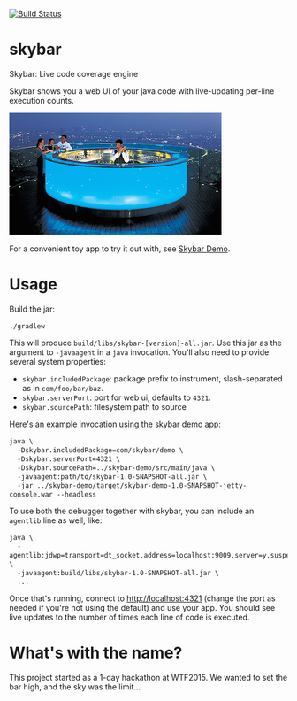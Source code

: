 [![Build Status](https://semaphoreapp.com/api/v1/projects/c5cdee73-a0d4-47a6-a7f3-2b13a32969fb/360557/badge.png)](https://semaphoreapp.com/marshallpierce/skybar)
# skybar
Skybar: Live code coverage engine

Skybar shows you a web UI of your java code with live-updating per-line execution counts.

![Skybar](https://raw.githubusercontent.com/WinterTechForum/skybar/master/skybar.jpg)

For a convenient toy app to try it out with, see [Skybar Demo](https://github.com/WinterTechForum/skybar-demo).

# Usage
Build the jar:

```
./gradlew
```

This will produce `build/libs/skybar-[version]-all.jar`. Use this jar as the argument to `-javaagent` in a `java` invocation. You'll also need to provide several system properties:

- `skybar.includedPackage`: package prefix to instrument, slash-separated as in `com/foo/bar/baz`. 
- `skybar.serverPort`: port for web ui, defaults to `4321`.
- `skybar.sourcePath`: filesystem path to source

Here's an example invocation using the skybar demo app:

```
java \
  -Dskybar.includedPackage=com/skybar/demo \
  -Dskybar.serverPort=4321 \
  -Dskybar.sourcePath=../skybar-demo/src/main/java \
  -javaagent:path/to/skybar-1.0-SNAPSHOT-all.jar \
  -jar ../skybar-demo/target/skybar-demo-1.0-SNAPSHOT-jetty-console.war --headless
```

To use both the debugger together with skybar, you can include an `-agentlib` line as well, like:

```
java \
  -agentlib:jdwp=transport=dt_socket,address=localhost:9009,server=y,suspend=y \
  -javaagent:build/libs/skybar-1.0-SNAPSHOT-all.jar \
  ...
```

Once that's running, connect to [http://localhost:4321](http://localhost:4321) (change the port as needed if you're not using the default) and use your app. You should see live updates to the number of times each line of code is executed.

# What's with the name?
This project started as a 1-day hackathon at WTF2015. We wanted to set the bar high, and the sky was the limit...
